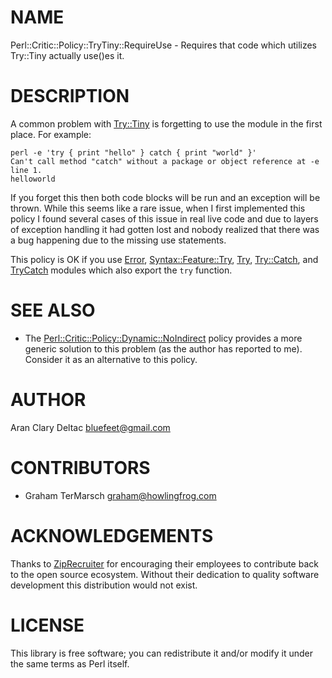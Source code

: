 # NAME

Perl::Critic::Policy::TryTiny::RequireUse - Requires that code which utilizes
Try::Tiny actually use()es it.

# DESCRIPTION

A common problem with [Try::Tiny](https://metacpan.org/pod/Try::Tiny) is forgetting to use the module in the first
place.  For example:

    perl -e 'try { print "hello" } catch { print "world" }'
    Can't call method "catch" without a package or object reference at -e line 1.
    helloworld

If you forget this then both code blocks will be run and an exception will be thrown.
While this seems like a rare issue, when I first implemented this policy I found
several cases of this issue in real live code and due to layers of exception handling
it had gotten lost and nobody realized that there was a bug happening due to the missing
use statements.

This policy is OK if you use [Error](https://metacpan.org/pod/Error), [Syntax::Feature::Try](https://metacpan.org/pod/Syntax::Feature::Try), [Try](https://metacpan.org/pod/Try), [Try::Catch](https://metacpan.org/pod/Try::Catch),
and [TryCatch](https://metacpan.org/pod/TryCatch) modules which also export the `try` function.

# SEE ALSO

- The [Perl::Critic::Policy::Dynamic::NoIndirect](https://metacpan.org/pod/Perl::Critic::Policy::Dynamic::NoIndirect) policy provides a more generic
solution to this problem (as the author has reported to me).  Consider it as an
alternative to this policy.

# AUTHOR

Aran Clary Deltac <bluefeet@gmail.com>

# CONTRIBUTORS

- Graham TerMarsch <graham@howlingfrog.com>

# ACKNOWLEDGEMENTS

Thanks to [ZipRecruiter](https://www.ziprecruiter.com/)
for encouraging their employees to contribute back to the open
source ecosystem.  Without their dedication to quality software
development this distribution would not exist.

# LICENSE

This library is free software; you can redistribute it and/or modify
it under the same terms as Perl itself.
